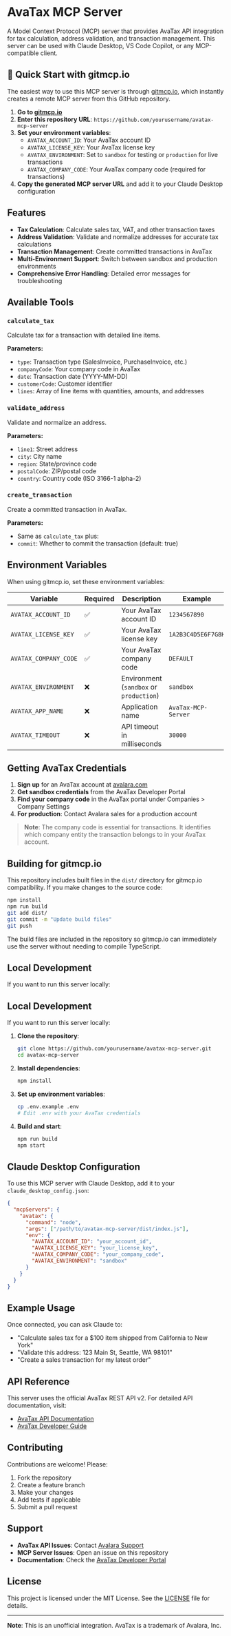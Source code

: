 # AvaTax MCP Server

A Model Context Protocol (MCP) server that provides AvaTax API integration for tax calculation, address validation, and transaction management. This server can be used with Claude Desktop, VS Code Copilot, or any MCP-compatible client.

## 🚀 Quick Start with gitmcp.io

The easiest way to use this MCP server is through [gitmcp.io](https://gitmcp.io/), which instantly creates a remote MCP server from this GitHub repository.

1. **Go to [gitmcp.io](https://gitmcp.io/)**
2. **Enter this repository URL**: `https://github.com/yourusername/avatax-mcp-server`
3. **Set your environment variables**:
   - `AVATAX_ACCOUNT_ID`: Your AvaTax account ID
   - `AVATAX_LICENSE_KEY`: Your AvaTax license key
   - `AVATAX_ENVIRONMENT`: Set to `sandbox` for testing or `production` for live transactions
   - `AVATAX_COMPANY_CODE`: Your AvaTax company code (required for transactions)
4. **Copy the generated MCP server URL** and add it to your Claude Desktop configuration

## Features

- **Tax Calculation**: Calculate sales tax, VAT, and other transaction taxes
- **Address Validation**: Validate and normalize addresses for accurate tax calculations
- **Transaction Management**: Create committed transactions in AvaTax
- **Multi-Environment Support**: Switch between sandbox and production environments
- **Comprehensive Error Handling**: Detailed error messages for troubleshooting

## Available Tools

### `calculate_tax`
Calculate tax for a transaction with detailed line items.

**Parameters:**
- `type`: Transaction type (SalesInvoice, PurchaseInvoice, etc.)
- `companyCode`: Your company code in AvaTax
- `date`: Transaction date (YYYY-MM-DD)
- `customerCode`: Customer identifier
- `lines`: Array of line items with quantities, amounts, and addresses

### `validate_address`
Validate and normalize an address.

**Parameters:**
- `line1`: Street address
- `city`: City name
- `region`: State/province code
- `postalCode`: ZIP/postal code
- `country`: Country code (ISO 3166-1 alpha-2)

### `create_transaction`
Create a committed transaction in AvaTax.

**Parameters:**
- Same as `calculate_tax` plus:
- `commit`: Whether to commit the transaction (default: true)

## Environment Variables

When using gitmcp.io, set these environment variables:

| Variable | Required | Description | Example |
|----------|----------|-------------|---------|
| `AVATAX_ACCOUNT_ID` | ✅ | Your AvaTax account ID | `1234567890` |
| `AVATAX_LICENSE_KEY` | ✅ | Your AvaTax license key | `1A2B3C4D5E6F7G8H` |
| `AVATAX_COMPANY_CODE` | ✅ | Your AvaTax company code | `DEFAULT` |
| `AVATAX_ENVIRONMENT` | ❌ | Environment (`sandbox` or `production`) | `sandbox` |
| `AVATAX_APP_NAME` | ❌ | Application name | `AvaTax-MCP-Server` |
| `AVATAX_TIMEOUT` | ❌ | API timeout in milliseconds | `30000` |

## Getting AvaTax Credentials

1. **Sign up** for an AvaTax account at [avalara.com](https://www.avalara.com/)
2. **Get sandbox credentials** from the AvaTax Developer Portal
3. **Find your company code** in the AvaTax portal under Companies > Company Settings
4. **For production**: Contact Avalara sales for a production account

> **Note**: The company code is essential for transactions. It identifies which company entity the transaction belongs to in your AvaTax account.

## Building for gitmcp.io

This repository includes built files in the `dist/` directory for gitmcp.io compatibility. If you make changes to the source code:

```bash
npm install
npm run build
git add dist/
git commit -m "Update build files"
git push
```

The build files are included in the repository so gitmcp.io can immediately use the server without needing to compile TypeScript.

## Local Development

If you want to run this server locally:

## Local Development

If you want to run this server locally:

1. **Clone the repository**:
   ```bash
   git clone https://github.com/yourusername/avatax-mcp-server.git
   cd avatax-mcp-server
   ```

2. **Install dependencies**:
   ```bash
   npm install
   ```

3. **Set up environment variables**:
   ```bash
   cp .env.example .env
   # Edit .env with your AvaTax credentials
   ```

4. **Build and start**:
   ```bash
   npm run build
   npm start
   ```

## Claude Desktop Configuration

To use this MCP server with Claude Desktop, add it to your `claude_desktop_config.json`:

```json
{
  "mcpServers": {
    "avatax": {
      "command": "node",
      "args": ["/path/to/avatax-mcp-server/dist/index.js"],
      "env": {
        "AVATAX_ACCOUNT_ID": "your_account_id",
        "AVATAX_LICENSE_KEY": "your_license_key",
        "AVATAX_COMPANY_CODE": "your_company_code",
        "AVATAX_ENVIRONMENT": "sandbox"
      }
    }
  }
}
```

## Example Usage

Once connected, you can ask Claude to:

- "Calculate sales tax for a $100 item shipped from California to New York"
- "Validate this address: 123 Main St, Seattle, WA 98101"
- "Create a sales transaction for my latest order"

## API Reference

This server uses the official AvaTax REST API v2. For detailed API documentation, visit:
- [AvaTax API Documentation](https://developer.avalara.com/api-reference/avatax/rest/v2/)
- [AvaTax Developer Guide](https://developer.avalara.com/avatax/dev-guide/)

## Contributing

Contributions are welcome! Please:

1. Fork the repository
2. Create a feature branch
3. Make your changes
4. Add tests if applicable
5. Submit a pull request

## Support

- **AvaTax API Issues**: Contact [Avalara Support](https://community.avalara.com/)
- **MCP Server Issues**: Open an issue on this repository
- **Documentation**: Check the [AvaTax Developer Portal](https://developer.avalara.com/)

## License

This project is licensed under the MIT License. See the [LICENSE](LICENSE) file for details.

---

**Note**: This is an unofficial integration. AvaTax is a trademark of Avalara, Inc.